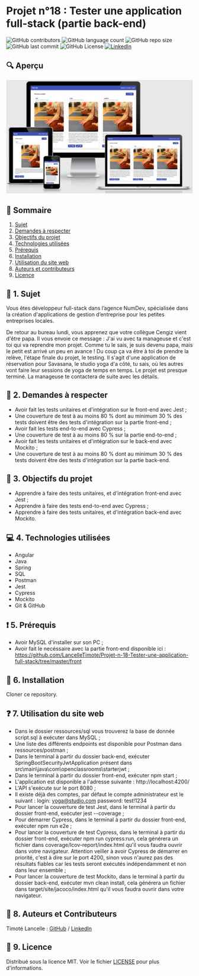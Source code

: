 # Projet n°18 : Tester une application full-stack (partie back-end)

![GitHub contributors](https://img.shields.io/github/contributors/LancelleTimote/Projet-n-18-Tester-une-application-full-stack?style=for-the-badge&color=green)
![GitHub language count](https://img.shields.io/github/languages/count/LancelleTimote/Projet-n-18-Tester-une-application-full-stack?style=for-the-badge)
![GitHub repo size](https://img.shields.io/github/repo-size/LancelleTimote/Projet-n-18-Tester-une-application-full-stack?style=for-the-badge)
![GitHub last commit](https://img.shields.io/github/last-commit/LancelleTimote/Projet-n-18-Tester-une-application-full-stack?style=for-the-badge)
![GitHub License](https://img.shields.io/github/license/LancelleTimote/Projet-n-18-Tester-une-application-full-stack?style=for-the-badge)
[![LinkedIn](https://img.shields.io/badge/LinkedIn-0077B5?style=for-the-badge&logo=linkedin&logoColor=white)](https://www.linkedin.com/in/timote-lancelle-devweb/)

## :mag: Aperçu

![Aperçu du site web](visuel_projet/visuel_projet.png)

## :bookmark_tabs: Sommaire

<ol>
    <li><a href="#sujet">Sujet</a></li>
    <li><a href="#demandes_respecter">Demandes à respecter</a></li>
    <li><a href="#objectifs_projet">Objectifs du projet</a></li>
    <li><a href="#technologies_utilisees">Technologies utilisées</a></li>
    <li><a href="#prerequis">Prérequis</a></li>
    <li><a href="#installation">Installation</a></li>
    <li><a href="#utilisation_siteweb">Utilisation du site web</a></li>
    <li><a href="#auteurs_contributeurs">Auteurs et contributeurs</a></li>
    <li><a href="#licence">Licence</a></li>
</ol>

## :page_facing_up: 1. Sujet <a name = "sujet"></a>

Vous êtes développeur full-stack dans l’agence NumDev, spécialisée dans la création d'applications de gestion d’entreprise pour les petites entreprises locales.

De retour au bureau lundi, vous apprenez que votre collègue Cengiz vient d'être papa. Il vous envoie ce message :
J'ai vu avec ta manageuse et c'est toi qui va reprendre mon projet. Comme tu le sais, je suis devenu papa, mais le petit est arrivé un peu en avance ! Du coup ça va être à toi de prendre la relève, l'étape finale du projet, le testing.
Il s'agit d'une application de réservation pour Savasana, le studio yoga d'a côté, tu sais, où les autres vont faire leur sessions de yoga de temps en temps. Le projet est presque terminé.
La manageuse te contactera de suite avec les détails.

## :memo: 2. Demandes à respecter <a name = "demandes_respecter"></a>

- Avoir fait les tests unitaires et d'intégration sur le front-end avec Jest ;
- Une couverture de test à au moins 80 % dont au minimum 30 % des tests doivent être des tests d'intégration sur la partie front-end ;
- Avoir fait les tests end-to-end avec Cypress ;
- Une couverture de test à au moins 80 % sur la partie end-to-end ;
- Avoir fait les tests unitaires et d'intégration sur le back-end avec Mockito ;
- Une couverture de test à au moins 80 % dont au minimum 30 % des tests doivent être des tests d'intégration sur la partie back-end.

## :checkered_flag: 3. Objectifs du projet <a name = "objectifs_projet"></a>

- Apprendre à faire des tests unitaires, et d'intégration front-end avec Jest ;
- Apprendre à faire des tests end-to-end avec Cypress ;
- Apprendre à faire des tests unitaires, et d'intégration back-end avec Mockito.

## :computer: 4. Technologies utilisées <a name = "technologies_utilisees"></a>

- Angular
- Java
- Spring
- SQL
- Postman
- Jest
- Cypress
- Mockito
- Git & GitHub

## :exclamation: 5. Prérequis <a name = "prerequis"></a>

- Avoir MySQL d'installer sur son PC ;
- Avoir fait le necéssaire avec la partie front-end disponible ici : https://github.com/LancelleTimote/Projet-n-18-Tester-une-application-full-stack/tree/master/front

## :wrench: 6. Installation <a name = "installation"></a>

Cloner ce repository.

## :question: 7. Utilisation du site web <a name = "utilisation_siteweb"></a>

- Dans le dossier ressources/sql vous trouverez la base de donnée script.sql à exécuter dans MySQL ;
- Une liste des différents endpoints est disponible pour Postman dans ressources/postman ;
- Dans le terminal à partir du dossier back-end, exécuter SpringBootSecurityJwtApplication présent dans src\main\java\com\openclassrooms\starterjwt ;
- Dans le terminal à partir du dossier front-end, exécuter npm start ;
- L'application est disponible a l'adresse suivante : http://localhost:4200/
- L'API s'exécute sur le port 8080 ;
- Il existe déjà des comptes, par défaut le compte administrateur est le suivant :
  login: yoga@studio.com
  password: test!1234
- Pour lancer la couverture de test Jest, dans le terminal à partir du dossier front-end, exécuter jest --coverage ;
- Pour démarrer Cypress, dans le terminal à partir du dossier front-end, exécuter npm run e2e ;
- Pour lancer la couverture de test Cypress, dans le terminal à partir du dossier front-end, exécuter npm run cypress:run, cela générera un fichier dans coverage/lcov-report/index.html qu'il vous faudra ouvrir dans votre navigateur. Attention veiller à avoir Cypress de démarrer en priorité, c'est à dire sur le port 4200, sinon vous n'aurez pas des résultats fiables car les tests seront exécutés indépendamment et non dans leur ensemble ;
- Pour lancer la couverture de test Mockito, dans le terminal à partir du dossier back-end, exécuter mvn clean install, cela générera un fichier dans target/site/jacoco/index.html qu'il vous faudra ouvrir dans votre navigateur.

## :beers: 8. Auteurs et Contributeurs <a name = "auteurs_contributeurs"></a>

Timoté Lancelle : [GitHub](https://github.com/LancelleTimote) / [LinkedIn](https://www.linkedin.com/in/timote-lancelle-devweb/)

## :page_with_curl: 9. Licence <a name = "licence"></a>

Distribué sous la licence MIT. Voir le fichier [LICENSE](LICENSE) pour plus d'informations.
